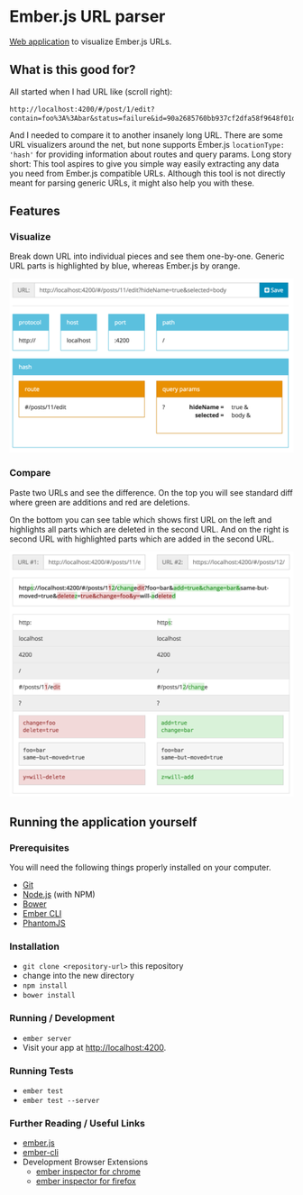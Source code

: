 # Ember.js URL parser

[Web application](https://ember-url-parser.firebaseapp.com) to visualize Ember.js URLs.

## What is this good for?

All started when I had URL like (scroll right):

```
http://localhost:4200/#/post/1/edit?contain=foo%3A%3Abar&status=failure&id=90a2685760bb937cf2dfa58f9648f01d8bfbe&title=baz%5B57%5D&type=foobar&duration=86400&end=1444405848&order_by=%5B%7B%22field%22%3A%22failure%22%2C%22order%22%3A%22asc%22%7D%5D&start=1444319448&summary=meow
```

And I needed to compare it to another insanely long URL. There are some URL visualizers around the net, but none supports Ember.js `locationType: 'hash'` for providing information about routes and query params. Long story short: This tool aspires to give you simple way easily extracting any data you need from Ember.js compatible URLs. Although this tool is not directly meant for parsing generic URLs, it might also help you with these.

## Features

### Visualize

Break down URL into individual pieces and see them one-by-one. Generic URL parts is highlighted by blue, whereas Ember.js by orange.

![Ember.js URL visualization](/public/doc/visualize.png?raw=true "Ember.js URL visualization")

### Compare

Paste two URLs and see the difference. On the top you will see standard diff where green are additions and red are deletions.

On the bottom you can see table which shows first URL on the left and highlights all parts which are deleted in the second URL. And on the right is second URL with highlighted parts which are added in the second URL.

![Compare two Ember.js URLs](/public/doc/compare.png?raw=true "Compare two Ember.js URLs")

## Running the application yourself

### Prerequisites

You will need the following things properly installed on your computer.

* [Git](http://git-scm.com/)
* [Node.js](http://nodejs.org/) (with NPM)
* [Bower](http://bower.io/)
* [Ember CLI](http://www.ember-cli.com/)
* [PhantomJS](http://phantomjs.org/)

### Installation

* `git clone <repository-url>` this repository
* change into the new directory
* `npm install`
* `bower install`

### Running / Development

* `ember server`
* Visit your app at [http://localhost:4200](http://localhost:4200).

### Running Tests

* `ember test`
* `ember test --server`

### Further Reading / Useful Links

* [ember.js](http://emberjs.com/)
* [ember-cli](http://www.ember-cli.com/)
* Development Browser Extensions
  * [ember inspector for chrome](https://chrome.google.com/webstore/detail/ember-inspector/bmdblncegkenkacieihfhpjfppoconhi)
  * [ember inspector for firefox](https://addons.mozilla.org/en-US/firefox/addon/ember-inspector/)
